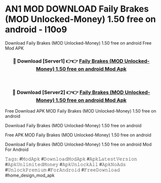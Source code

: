 # AN1 MOD DOWNLOAD Faily Brakes (MOD Unlocked-Money) 1.50 free on android - l10o9
Download Faily Brakes (MOD Unlocked-Money) 1.50 free on android Free Mod APK

<div align="center">
<h3>🔴 Download [Server1] 👉👉 <a href="https://apk-comot.site?title=Faily_Brakes_(MOD_Unlocked-Money)_1.50_free_on_android">Faily Brakes (MOD Unlocked-Money) 1.50 free on android Mod Apk</a></h3><br>

<h3>🔴 Download [Server2] 👉👉 <a href="https://apk-comot.site?title=Faily_Brakes_(MOD_Unlocked-Money)_1.50_free_on_android">Faily Brakes (MOD Unlocked-Money) 1.50 free on android Mod Apk</a></h3>
</div>


Free Download APK MOD Faily Brakes (MOD Unlocked-Money) 1.50 free on android

Download Faily Brakes (MOD Unlocked-Money) 1.50 free on android 

Free APK MOD Faily Brakes (MOD Unlocked-Money) 1.50 free on android 

Download Faily Brakes (MOD Unlocked-Money) 1.50 free on android Mod For Android

𝚃𝚊𝚐𝚜: #𝙼𝚘𝚍𝙰𝚙𝚔 #𝙳𝚘𝚠𝚗𝚕𝚘𝚊𝚍𝙼𝚘𝚍𝙰𝚙𝚔 #𝙰𝚙𝚔𝙻𝚊𝚝𝚎𝚜𝚝𝚅𝚎𝚛𝚜𝚒𝚘𝚗 #𝙰𝚙𝚔𝚄𝚗𝚕𝚒𝚖𝚒𝚝𝚎𝚍𝙼𝚘𝚗𝚎𝚢 #𝙰𝚙𝚔𝚄𝚗𝚕𝚘𝚌𝚔𝙰𝚕𝚕 #𝙰𝚙𝚔𝙽𝚘𝙰𝚍𝚜 #𝚄𝚗𝚕𝚘𝚌𝚔𝙿𝚛𝚎𝚖𝚒𝚞𝚖 #𝙵𝚘𝚛𝙰𝚗𝚍𝚛𝚘𝚒𝚍 #𝙵𝚛𝚎𝚎𝙳𝚘𝚠𝚗𝚕𝚘𝚊𝚍 #home_design_mod_apk